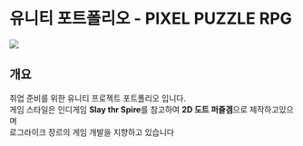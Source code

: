 # 유니티 포트폴리오 - PIXEL PUZZLE RPG

<img src="https://github.com/psw1305/UnityProject-P.P.R/assets/6329345/159128a0-bb4f-4085-a798-742a86f285b7"/>

## 개요
취업 준비를 위한 유니티 프로젝트 포트폴리오 입니다.  
게임 스타일은 인디게임 <b>Slay thr Spire</b>를 참고하여 <b>2D 도트 퍼즐겜</b>으로 제작하고있으며  
로그라이크 장르의 게임 개발을 지향하고 있습니다
